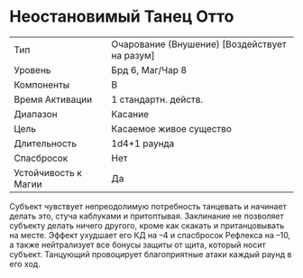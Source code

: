 
# Неостановимый Танец Отто

|                      |                                               |
| -------------------- | --------------------------------------------- |
| Тип                  | Очарование (Внушение) [Воздействует на разум] |
| Уровень              | Брд 6, Маг/Чар 8                              |
| Компоненты           | В                                             |
| Время Активации      | 1 стандартн. действ.                          |
| Диапазон             | Касание                                       |
| Цель                 | Касаемое живое существо                       |
| Длительность         | 1d4+1 раунда                                  |
| Спасбросок           | Нет                                           |
| Устойчивость к Магии | Да                                            |

Субъект чувствует непреодолимую потребность танцевать и начинает делать это, стуча каблуками и притоптывая. Заклинание не позволяет субъекту делать ничего другого, кроме как скакать и пританцовывать на месте. Эффект ухудшает его КД на –4 и спасбросок Рефлекса на –10, а также нейтрализует все бонусы защиты от щита, который носит субъект. Танцующий провоцирует благоприятные атаки каждый раунд в его ход.